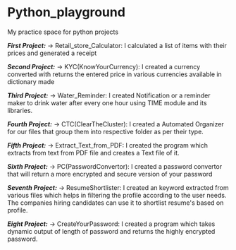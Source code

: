 # Python_playground
My practice space for python projects

***First Project:***
-> Retail_store_Calculator: I calculated a list of items with their prices and generated a receipt


***Second Project:***
-> KYC(KnowYourCurrency): I created a currency converted with returns the entered price in various currencies available in dictionary made


***Third Project:***
-> Water_Reminder: I created Notification or a reminder maker to drink water after every one hour using TIME module and its libraries.

***Fourth Project:***
-> CTC(ClearTheCluster): I created a Automated Organizer for our files that group them into respective folder as per their type.

***Fifth Project:***
-> Extract_Text_from_PDF: I created the program which extracts from text from PDF file and creates a Text file of it.

***Sixth Project:***
-> PC(PasswordConvertor): I created a password convertor that will return a more encrypted and secure version of your password

***Seventh Project:***
-> ResumeShortlister: I created an keyword extracted from various files which helps in filtering the profile according to the user needs.
                      The companies hiring candidates can use it to shortlist resume's based on profile.

***Eight Project:***
-> CreateYourPassword: I created a program which takes dynamic output of length of password and returns the highly encrypted password.
